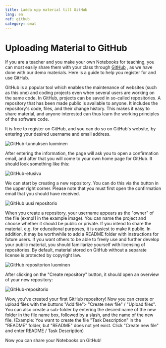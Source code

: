 ```yaml
---
title: Ladda upp material till GitHub
lang: en
ref: github
category: omat
---
```


# Uploading Material to GitHub

If you are a teacher and you make your own Notebooks for teaching, you can most easily share them with your class through [GitHub](https://github.com/) , as we have done with our demo materials. Here is a guide to help you register for and use GitHub.

GitHub is a popular tool which enables the maintenance of websites (such as this one) and coding projects even when several users are working on the same code. In GitHub, projects can be saved in so-called repositories. A repository that has been made public is available to anyone. It includes the repository's code, files, and their change history. This makes it easy to share material, and anyone interested can thus learn the working principles of the software code.



It is free to register on GitHub, and you can do so on GitHub's website, by entering your desired username and email address.

![GitHub-tunnuksen luominen](/assets/img/github-signup.png)

After entering the information, the page will ask you to open a confirmation email, and after that you will come to your own home page for GitHub. It should look something like this:

![GitHub-etusivu](/assets/img/github-signedin.png)

We can start by creating a new repository. You can do this via the button in the upper right corner. Please note that you must first open the confirmation email that you should have received.

![GitHub uusi repositorio](/assets/img/github-new-repo.png)

When you create a repository, your username appears as the "owner" of the file (exmpl1 in the example image). You can name the project and choose whether it should be public or private. If you intend to share the material, e.g. for educational purposes, it is easiest to make it public. In addition, it may be worthwhile to add a README folder with instructions for future users. If you want others to be able to freely use and further develop your public material, you should familiarize yourself with licensing of repositories. By default, material stored on GitHub without a separate license is protected by copyright law.

![GitHub repositorion luominen](/assets/img/github-create-new-repo.png)

After clicking on the "Create repository" button, it should open an overview of your new repository:

![GitHub-repositorio](/assets/img/github-project.png)

Wow, you've created your first GitHub repository! Now you can create or upload files with the buttons "Add file"> "Create new file" / "Upload files". You can also create a sub-folder by entering the desired name of the new folder in the file name box, followed by a slash, and the name of the new file. (Example: You want to create the file "Task Description" in the "README" folder, but "README" does not yet exist. Click "Create new file" and enter README / Task Description)

Now you can share your Notebooks on GitHub!
